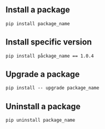 ## Install a package
```
pip install package_name
```


## Install specific version
```
pip install påckage_name == 1.0.4
```


## Upgrade a package
```
pip install -- upgrade package_name
```


## Uninstall a package
```
pip uninstall package_name
```